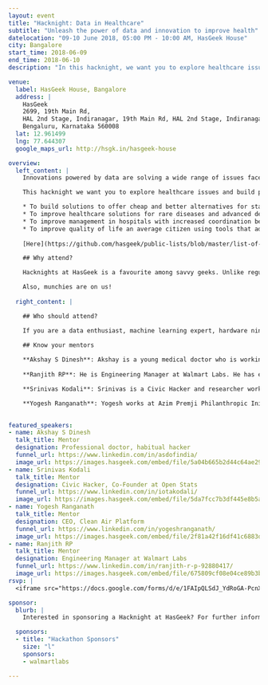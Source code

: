 ```yaml
---
layout: event
title: "Hacknight: Data in Healthcare"
subtitle: "Unleash the power of data and innovation to improve health"
datelocation: "09-10 June 2018, 05:00 PM - 10:00 AM, HasGeek House"
city: Bangalore
start_time: 2018-06-09
end_time: 2018-06-10
description: "In this hacknight, we want you to explore healthcare issues and build prototypes for problems using data."

venue:
  label: HasGeek House, Bangalore
  address: |
    HasGeek
    2699, 19th Main Rd, 
    HAL 2nd Stage, Indiranagar, 19th Main Rd, HAL 2nd Stage, Indiranagar, 
    Bengaluru, Karnataka 560008
  lat: 12.961499
  lng: 77.644307
  google_maps_url: http://hsgk.in/hasgeek-house

overview:
  left_content: |
    Innovations powered by data are solving a wide range of issues faced by patients, hospitals and the healthcare industry overall. Recently, the Government of India has announced the Electronic Medical Records standard for private firms and hospitals to collect and store medical data of patients through interoperable mechanisms, and increased spending on healthcare budget.

    This hacknight we want you to explore healthcare issues and build prototypes for problems using data. Your project could achieve one of the below objectives or you could come with something on your own:

    * To build solutions to offer cheap and better alternatives for standardised healthcare data collection.
    * To improve healthcare solutions for rare diseases and advanced detection of curable healthcare issues.
    * To improve management in hospitals with increased coordination between doctors and nursing staff. 
    * To improve quality of life an average citizen using tools that address air pollution, clean water, better sanitation, etc.
    
    [Here](https://github.com/hasgeek/public-lists/blob/master/list-of-public-datasets-related-to-healthcare.md) is a compiled list of public datasets related to healthcare. Feel free to choose this or any other datasets which you know. If you find any relevant dataset missing in this list, send us a pull request.

    ## Why attend?

    Hacknights at HasGeek is a favourite among savvy geeks. Unlike regular quasi-social hackathons, our hacknights foster collaboration among developers who are truly passionate about building things. We bring in mentors from the community to hear out your project ideas and guide you when your mind hits a roadblock and no amount of coffee is seeming to help. Not convinced yet? Take a sneak peek into what happens at our hacknights by watching this [video](https://www.facebook.com/HasGeek/videos/vb.147575355285731/1250347611675161/) or read this [post](https://medium.com/hasgeek/with-hackathons-maybe-smaller-the-better-c332ef23bc9). 

    Also, munchies are on us!
    
  right_content: |

    ## Who should attend?

    If you are a data enthusiast, machine learning expert, hardware ninja or anyone with data skills interested in exploring healthcare domain, you should be attending this hacknight.

    ## Know your mentors
    
    **Akshay S Dinesh**: Akshay is a young medical doctor who is working with Swami Vivekananda Youth Movement in Saragur near Mysore. He is also a programmer who believes good software can solve many of world's problems. He is interested in helping teams build healthcare solutions with intelligent interfaces that make data collection more robust yet easy paving way to good analysis and intelligent predictions.
 
    **Ranjith RP**: He is Engineering Manager at Walmart Labs. He has experience of more than a decade working on different healthcare and life sciences products, his expertise lies in building multiple platforms in healthcare that comply with the IHE &amp; HIPAA compliance. In his fulfilling career, Ranjith has been associated with organizations ranging from GE Healthcare to Thermo Fisher Scientific in various roles.

    **Srinivas Kodali**: Srinivas is a Civic Hacker and researcher working on open data, data standards and information Security. He would be interested to work with teams building tools for data collection, electronic medical records, information security in health care and also about new business models on data to look at sustainability of anything you build.

    **Yogesh Ranganath**: Yogesh works at Azim Premji Philanthropic Initiatives (APPI) and he is on a mission to improve air quality in Bengaluru. Join him at this Hacknight and address air quality issues with data.  Read more about how you can contribute [here](https://medium.com/@yogesh.ranganath/crunching-large-data-sets-to-identify-air-pollution-hot-spots-73ae6882abf).

    
featured_speakers:
- name: Akshay S Dinesh
  talk_title: Mentor
  designation: Professional doctor, habitual hacker
  funnel_url: https://www.linkedin.com/in/asdofindia/
  image_url: https://images.hasgeek.com/embed/file/5a04b665b2d44c64ae292eb00d8c0c2b?size=200x200
- name: Srinivas Kodali
  talk_title: Mentor
  designation: Civic Hacker, Co-Founder at Open Stats
  funnel_url: https://www.linkedin.com/in/iotakodali/
  image_url: https://images.hasgeek.com/embed/file/5da7fcc7b3df445e8b5a03ba7c26a3f6?size=200x200
- name: Yogesh Ranganath
  talk_title: Mentor
  designation: CEO, Clean Air Platform
  funnel_url: https://www.linkedin.com/in/yogeshranganath/
  image_url: https://images.hasgeek.com/embed/file/2f81a42f16df41c6883d3ff20a8b6f26?size=200x200
- name: Ranjith RP
  talk_title: Mentor
  designation: Engineering Manager at Walmart Labs
  funnel_url: https://www.linkedin.com/in/ranjith-r-p-92880417/
  image_url: https://images.hasgeek.com/embed/file/675809cf08e04ce89b3b1e0a08508401?size=200x200
rsvp: |
  <iframe src="https://docs.google.com/forms/d/e/1FAIpQLSdJ_YdRoGA-PcnXTwrVutTQKzl2myrabl1JKA92ssqgqkzdow/viewform?embedded=true" width="760" height="500" frameborder="0" marginheight="0" marginwidth="0">Loading...</iframe>

sponsor:
  blurb: |
    Interested in sponsoring a Hacknight at HasGeek? For further information, please write to us at [info@hasgeek.com](mailto:info@hasgeek.com) or call us at [+91 76763 32020](tel:+917676332020).

  sponsors:
  - title: "Hackathon Sponsors"
    size: "l"
    sponsors:
    - walmartlabs

---
```

